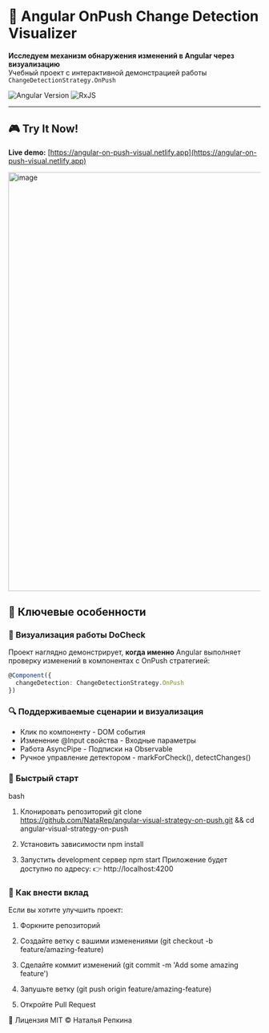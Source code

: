 # 🚀 Angular OnPush Change Detection Visualizer

**Исследуем механизм обнаружения изменений в Angular через визуализацию**  
Учебный проект с интерактивной демонстрацией работы `ChangeDetectionStrategy.OnPush`

![Angular Version](https://img.shields.io/badge/Angular-18-%23DD0031)
![RxJS](https://img.shields.io/badge/RxJS-7.8.0-%23B7178C)

---


## 🎮 Try It Now!

**Live demo:** [https://angular-on-push-visual.netlify.app](https://angular-on-push-visual.netlify.app)

<img width="1218" height="836" alt="image" src="https://github.com/user-attachments/assets/8f2fd808-90c2-43e0-9f31-8494980d5bb8" />


## 🌟 Ключевые особенности

### 🎯 Визуализация работы DoCheck
Проект наглядно демонстрирует, **когда именно** Angular выполняет проверку изменений в компонентах с OnPush стратегией:

```typescript
@Component({
  changeDetection: ChangeDetectionStrategy.OnPush
})
```
### 🔍 Поддерживаемые сценарии и визуализация
- Клик по компоненту	          - DOM события
- Изменение @Input свойства	    - Входные параметры
- Работа AsyncPipe	            - Подписки на Observable
- Ручное управление детектором	-	markForCheck(), detectChanges()

### 🚀 Быстрый старт
bash
1. Клонировать репозиторий
git clone https://github.com/NataRep/angular-visual-strategy-on-push.git && cd angular-visual-strategy-on-push

2. Установить зависимости
npm install

3. Запустить development сервер
npm start
Приложение будет доступно по адресу:
👉 http://localhost:4200

### 🤝 Как внести вклад
Если вы хотите улучшить проект:

1. Форкните репозиторий

2. Создайте ветку с вашими изменениями (git checkout -b feature/amazing-feature)

3. Сделайте коммит изменений (git commit -m 'Add some amazing feature')

4. Запушьте ветку (git push origin feature/amazing-feature)

5. Откройте Pull Request

📄 Лицензия
MIT © Наталья Репкина
